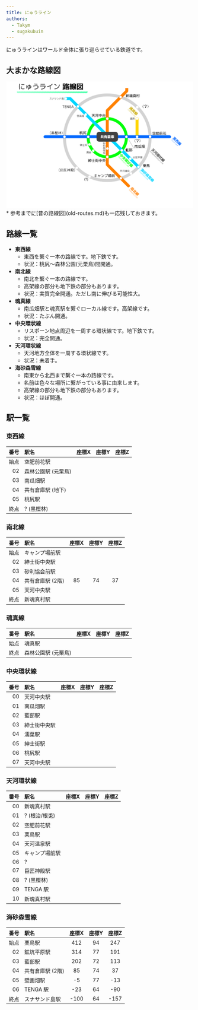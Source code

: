 ```yaml
---
title: にゅうライン
authors:
  - Takym
  - sugakubuin
---
```

にゅうラインはワールド全体に張り巡らせている鉄道です。

## 大まかな路線図
<img src="2019-09-18-route-map.png" alt="大まかな路線図" title="2019/09/18 の路線図" width="512" />
* 参考までに[昔の路線図](old-routes.md)も一応残しておきます。

## 路線一覧
* **東西線**
	* 東西を繋ぐ一本の路線です。地下鉄です。
	* 状況：桃尻～森林公園(元栗鳥)間開通。
* **南北線**
	* 南北を繋ぐ一本の路線です。
	* 高架線の部分も地下鉄の部分もあります。
	* 状況：実質完全開通。ただし南に伸びる可能性大。
* **魂真線**
	* 南瓜畑駅と魂真駅を繋ぐローカル線です。高架線です。
	* 状況：たぶん開通。
* **中央環状線**
	* リスポーン地点周辺を一周する環状線です。地下鉄です。
	* 状況：完全開通。
* **天河環状線**
	* 天河地方全体を一周する環状線です。
	* 状況：未着手。
* **海砂森雪線**
	* 南東から北西まで繋ぐ一本の路線です。
	* 名前は色々な場所に繋がっている事に由来します。
	* 高架線の部分も地下鉄の部分もあります。
	* 状況：ほぼ開通。

## 駅一覧
### 東西線

|番号|駅名               |座標X|座標Y|座標Z|
|---:|:------------------|:---:|:---:|:---:|
|始点|空肥前花駅         |     |     |     |
|  02|森林公園駅 (元栗鳥)|     |     |     |
|  03|南瓜畑駅           |     |     |     |
|  04|共有倉庫駅 (地下)  |     |     |     |
|  05|桃尻駅             |     |     |     |
|終点|? (黒樫林)         |     |     |     |


### 南北線

|番号|駅名            |座標X|座標Y|座標Z|
|---:|:---------------|:---:|:---:|:---:|
|始点|キャンプ場前駅  |     |     |     |
|  02|紳士街中央駅    |     |     |     |
|  03|砂利協会前駅    |     |     |     |
|  04|共有倉庫駅 (2階)|85   |74   |37   |
|  05|天河中央駅      |     |     |     |
|終点|新魂真村駅      |     |     |     |

### 魂真線

|番号|駅名               |座標X|座標Y|座標Z|
|---:|:------------------|:---:|:---:|:---:|
|始点|魂真駅             |     |     |     |
|終点|森林公園駅 (元栗鳥)|     |     |     |


### 中央環状線

|番号|駅名        |座標X|座標Y|座標Z|
|---:|:-----------|:---:|:---:|:---:|
|  00|天河中央駅  |     |     |     |
|  01|南瓜畑駅    |     |     |     |
|  02|藍部駅      |     |     |     |
|  03|紳士街中央駅|     |     |     |
|  04|濡葉駅      |     |     |     |
|  05|紳士街駅    |     |     |     |
|  06|桃尻駅      |     |     |     |
|  07|天河中央駅  |     |     |     |


### 天河環状線

|番号|駅名          |座標X|座標Y|座標Z|
|---:|:-------------|:---:|:---:|:---:|
|  00|新魂真村駅    |     |     |     |
|  01|? (根治/根兎) |     |     |     |
|  02|空肥前花駅    |     |     |     |
|  03|栗鳥駅        |     |     |     |
|  04|天河温泉駅    |     |     |     |
|  05|キャンプ場前駅|     |     |     |
|  06|?             |     |     |     |
|  07|巨匠神殿駅    |     |     |     |
|  08|? (黒樫林)    |     |     |     |
|  09|TENGA 駅      |     |     |     |
|  10|新魂真村駅    |     |     |     |


### 海砂森雪線

|番号|駅名            |座標X|座標Y|座標Z|
|---:|:---------------|:---:|:---:|:---:|
|始点|栗鳥駅          |412  |94   |247  |
|  02|鉱坑平原駅      |314  |77   |191  |
|  03|藍部駅          |202  |72   |113  |
|  04|共有倉庫駅 (2階)|85   |74   |37   |
|  05|壁画畑駅        |-5   |77   |-13  |
|  06|TENGA 駅        |-23  |64   |-90  |
|終点|スナサンド島駅  |-100 |64   |-157 |

